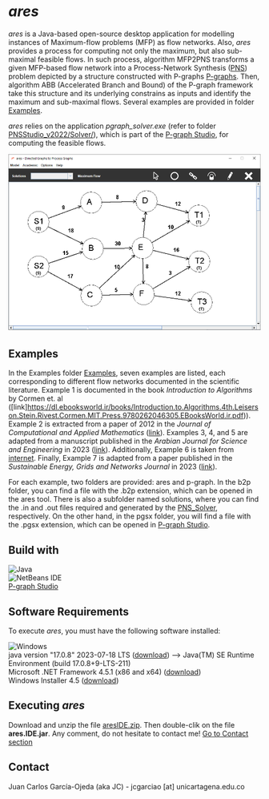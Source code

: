 # _ares_

_ares_ is a Java-based open-source desktop application for modelling instances of Maximum-flow problems (MFP) as flow networks. Also, _ares_ provides a process for computing not only the maximum, but also sub-maximal feasible flows. In such process, algorithm MFP2PNS transforms a given MFP-based flow network into a Process-Network Synthesis ([PNS](https://doi.org/10.1002/(SICI)1097-0037(199803)31:2%3C119::AID-NET6%3E3.0.CO;2-K)) problem depicted by a structure constructed with P-graphs [P-graphs](https://p-graph.org/). Then, algorithm ABB (Accelerated Branch and Bound) of the P-graph framework take this structure and its underlying constrains as inputs and identify the maximum and sub-maximal flows. Several examples are provided in folder [Examples](https://github.com/j-c-garciao/ares/blob/main/Examples/).

_ares_ relies on the application _pgraph_solver.exe_ (refer to folder [PNSStudio_v2022/Solver/](https://github.com/j-c-garciao/ares/blob/main/PNSStudio_v2022/Solver/)), which is part of the [P-graph Studio](https://p-graph.org/downloads/), for computing the feasible flows.

![Alt text](https://github.com/j-c-garciao/ares/blob/main/Screenshot/Screenshot.png?raw=true "ares Main window")

## Examples

In the Examples folder [Examples](https://github.com/j-c-garciao/ares/tree/main/Examples), seven examples are listed, each corresponding to different flow networks documented in the scientific literature. Example 1 is documented in the book _Introduction to Algorithms_ by Cormen et. al ([link]https://dl.ebooksworld.ir/books/Introduction.to.Algorithms.4th.Leiserson.Stein.Rivest.Cormen.MIT.Press.9780262046305.EBooksWorld.ir.pdf)). Example 2 is extracted from a paper of 2012 in the _Journal of Computational and Applied Mathematics_ ([link](https://core.ac.uk/download/pdf/82706025.pdf)). Examples 3, 4, and 5 are adapted from a manuscript published in the _Arabian Journal for Science and Engineering_ in 2023 ([link](https://www.springerprofessional.de/en/complete-limits-of-flow-network-based-on-critical-flow-concept-m/23529306)). Additionally, Example 6 is taken from [internet](https://www.coursehero.com/file/p6injoft/The-BMZ-Maximum-Flow-Problem-The-BMZ-Company-is-a-European-manufacturer-of/). Finally, Example 7 is adapted from a paper published in the _Sustainable Energy, Grids and Networks Journal_ in 2023 ([link](https://www.sciencedirect.com/science/article/pii/S2352467721001156?via%3Dihub)). 

For each example, two folders are provided: ares and p-graph. In the b2p folder, you can find a file with the .b2p extension, which can be opened in the ares tool. There is also a subfolder named solutions, where you can find the .in and .out files required and generated by the [PNS_Solver](https://github.com/j-c-garciao/ares/blob/main/PNSStudio_v2022/Solver/), respectively. On the other hand, in the pgsx folder, you will find a file with the .pgsx extension, which can be opened in [P-graph Studio](https://p-graph.org/).

## Build with

![Java](https://img.shields.io/badge/java-%23ED8B00.svg?style=for-the-badge&logo=openjdk&logoColor=white)
<br>
![NetBeans IDE](https://img.shields.io/badge/NetBeansIDE-1B6AC6.svg?style=for-the-badge&logo=apache-netbeans-ide&logoColor=white)
<br>
[P-graph Studio](https://p-graph.org/downloads/)

## Software Requirements

To execute _ares_, you must have the following software installed:

![Windows](https://img.shields.io/badge/Windows-0078D6?style=for-the-badge&logo=windows&logoColor=white)
<br>
java version "17.0.8" 2023-07-18 LTS ([download](https://www.oracle.com/java/technologies/downloads/#java17)) --> Java(TM) SE Runtime Environment (build 17.0.8+9-LTS-211)
<br>
Microsoft .NET Framework 4.5.1 (x86 and x64) ([download](https://www.microsoft.com/en-US/download/details.aspx?id=40779))
<br>
Windows Installer 4.5 ([download](https://www.microsoft.com/es-es/download/details.aspx?id=8483))

## Executing _ares_

Download and unzip the file [aresIDE.zip](https://github.com/j-c-garciao/ares/blob/main/Distribution/ares.IDE.zip). Then double-clik on the file **ares.IDE.jar**. Any comment, do not hesitate to contact me! [Go to Contact section](#contact) 

## Contact

Juan Carlos García-Ojeda (aka JC) - jcgarciao [at] unicartagena.edu.co
